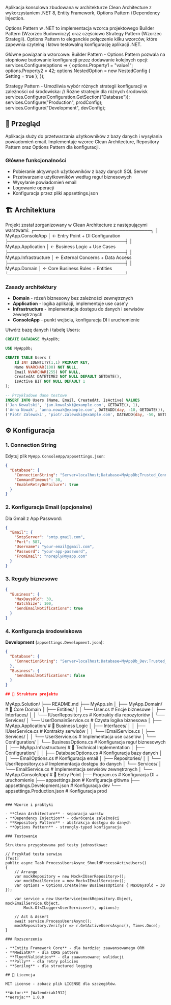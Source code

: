 ﻿Aplikacja konsolowa zbudowana w architekturze Clean Architecture z wykorzystaniem .NET 8, Entity Framework, Options Pattern i Dependency Injection.


Options Pattern w .NET to implementacja wzorca projektowego Builder Pattern (Wzorzec Budowniczy) oraz częściowo Strategy Pattern (Wzorzec Strategii).
Options Pattern to eleganckie połączenie kilku wzorców, które zapewnia czytelną i łatwo testowalną konfigurację aplikacji .NET.

Główne powiązania wzorcowe:
Builder Pattern - Options Pattern pozwala na stopniowe budowanie konfiguracji przez dodawanie kolejnych opcji:
services.Configure<MyOptions>(options =>
{
    options.Property1 = "value1";
    options.Property2 = 42;
    options.NestedOption = new NestedConfig { Setting = true };
});


Strategy Pattern - Umożliwia wybór różnych strategii konfiguracji w zależności od środowiska:
// Różne strategie dla różnych środowisk
services.Configure<DatabaseOptions>(Configuration.GetSection("Database"));
services.Configure<DatabaseOptions>("Production", prodConfig);
services.Configure<DatabaseOptions>("Development", devConfig);

## 🎯 Przegląd

Aplikacja służy do przetwarzania użytkowników z bazy danych i wysyłania powiadomień email. Implementuje wzorce Clean Architecture, Repository Pattern oraz Options Pattern dla konfiguracji.

### Główne funkcjonalności

- Pobieranie aktywnych użytkowników z bazy danych SQL Server
- Przetwarzanie użytkowników według reguł biznesowych
- Wysyłanie powiadomień email
- Logowanie operacji
- Konfiguracja przez pliki appsettings.json

## 🏗️ Architektura

Projekt został zorganizowany w Clean Architecture z następującymi warstwami:
┌─────────────────────────────────────┐
│ MyApp.ConsoleApp │ ← Entry Point + DI Configuration
├─────────────────────────────────────┤
│ MyApp.Application │ ← Business Logic + Use Cases
├─────────────────────────────────────┤
│ MyApp.Infrastructure │ ← External Concerns + Data Access
├─────────────────────────────────────┤
│ MyApp.Domain │ ← Core Business Rules + Entities
└─────────────────────────────────────┘

### Zasady architektury

- **Domain** - rdzeń biznesowy bez zależności zewnętrznych
- **Application** - logika aplikacji, implementuje use case'y
- **Infrastructure** - implementacje dostępu do danych i serwisów zewnętrznych
- **ConsoleApp** - punkt wejścia, konfiguracja DI i uruchomienie

Utwórz bazę danych i tabelę Users:

```sql
CREATE DATABASE MyAppDb;

USE MyAppDb;

CREATE TABLE Users (
    Id INT IDENTITY(1,1) PRIMARY KEY,
    Name NVARCHAR(100) NOT NULL,
    Email NVARCHAR(255) NOT NULL,
    CreatedAt DATETIME2 NOT NULL DEFAULT GETDATE(),
    IsActive BIT NOT NULL DEFAULT 1
);

-- Przykładowe dane testowe
INSERT INTO Users (Name, Email, CreatedAt, IsActive) VALUES
('Jan Kowalski', 'jan.kowalski@example.com', GETDATE(), 1),
('Anna Nowak', 'anna.nowak@example.com', DATEADD(day, -10, GETDATE()), 1),
('Piotr Zalewski', 'piotr.zalewski@example.com', DATEADD(day, -50, GETDATE()), 0);
```

## ⚙️ Konfiguracja

### 1. Connection String

Edytuj plik `MyApp.ConsoleApp/appsettings.json`:

```json
{
  "Database": {
    "ConnectionString": "Server=localhost;Database=MyAppDb;Trusted_Connection=true;TrustServerCertificate=true;",
    "CommandTimeout": 30,
    "EnableRetryOnFailure": true
  }
}
```

### 2. Konfiguracja Email (opcjonalne)

Dla Gmail z App Password:

```json
{
  "Email": {
    "SmtpServer": "smtp.gmail.com",
    "Port": 587,
    "Username": "your-email@gmail.com",
    "Password": "your-app-password",
    "FromEmail": "noreply@myapp.com"
  }
}
```

### 3. Reguły biznesowe

```json
{
  "Business": {
    "MaxDaysOld": 30,
    "BatchSize": 100,
    "SendEmailNotifications": true
  }
}
```

### 4. Konfiguracja środowiskowa

**Development** (`appsettings.Development.json`):

```json
{
  "Database": {
    "ConnectionString": "Server=localhost;Database=MyAppDb_Dev;Trusted_Connection=true;"
  },
  "Business": {
    "SendEmailNotifications": false
  }
}

## 📁 Struktura projektu

```

MyApp.Solution/
├── README.md
├── MyApp.sln
│
├── MyApp.Domain/ # 🎯 Core Domain
│ ├── Entities/
│ │ └── User.cs # Encje biznesowe
│ ├── Interfaces/
│ │ └── IUserRepository.cs # Kontrakty dla repozytoriów
│ └── Services/
│ └── UserDomainService.cs # Czysta logika biznesowa
│
├── MyApp.Application/ # 💼 Business Logic
│ ├── Interfaces/
│ │ ├── IUserService.cs # Kontrakty serwisów
│ │ └── IEmailService.cs
│ ├── Services/
│ │ └── UserService.cs # Implementacja use case'ów
│ └── Configuration/
│ └── BusinessOptions.cs # Konfiguracja reguł biznesowych
│
├── MyApp.Infrastructure/ # 🔧 Technical Implementation
│ ├── Configuration/
│ │ ├── DatabaseOptions.cs # Konfiguracja bazy danych
│ │ └── EmailOptions.cs # Konfiguracja email
│ ├── Repositories/
│ │ └── UserRepository.cs # Implementacja dostępu do danych
│ └── Services/
│ └── EmailService.cs # Implementacja serwisów zewnętrznych
│
└── MyApp.ConsoleApp/ # 🚀 Entry Point
├── Program.cs # Konfiguracja DI + uruchomienie
├── appsettings.json # Konfiguracja główna
├── appsettings.Development.json # Konfiguracja dev
└── appsettings.Production.json # Konfiguracja prod

````

### Wzorce i praktyki

- **Clean Architecture** - separacja warstw
- **Dependency Injection** - odwrócenie zależności
- **Repository Pattern** - abstrakcja dostępu do danych
- **Options Pattern** - strongly-typed konfiguracja

### Testowanie

Struktura przygotowana pod testy jednostkowe:

// Przykład testu serwisu
[Test]
public async Task ProcessUsersAsync_ShouldProcessActiveUsers()
{
    // Arrange
    var mockRepository = new Mock<IUserRepository>();
    var mockEmailService = new Mock<IEmailService>();
    var options = Options.Create(new BusinessOptions { MaxDaysOld = 30 });

    var service = new UserService(mockRepository.Object, mockEmailService.Object,
        Mock.Of<ILogger<UserService>>(), options);

    // Act & Assert
    await service.ProcessUsersAsync();
    mockRepository.Verify(r => r.GetActiveUsersAsync(), Times.Once);
}

### Rozszerzenia

- **Entity Framework Core** - dla bardziej zaawansowanego ORM
- **MediatR** - dla CQRS pattern
- **FluentValidation** - dla zaawansowanej walidacji
- **Polly** - dla retry policies
- **Serilog** - dla structured logging

## 📄 Licencja

MIT License - zobacz plik LICENSE dla szczegółów.

**Autor:** [Walendziak1912]  
**Wersja:** 1.0.0
